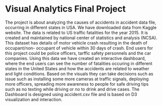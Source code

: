 # Visual Analytics Final Project
The project is about analyzing the causes of accidents in accident data file, occurring in different states in USA. We have downloaded data from Kaggle website. The data is related to US traffic fatalities for the year 2015. It is created and maintained by national center of statistics and analysis (NCSA). This dataset has details of motor vehicle crash resulting in the death of occupant/non- occupant of vehicle within 30 days of crash. End users for this project could be police officers, tarffic safety personnels and the car companies. Using this data we have created an interactive dashboard, where the end users can see the number of fatalities occuring in different states in the United States and how the accidents are related to weather and light conditions. Based on the visuals they can take decisions such as issue such as installing some more cameras at traffic signals, deploying more officers, spreading more awareness to people for safe driving tips such as no texting while driving or no to drink and drive cases. The Dashboard is designed using accident.csv file and is based on D3 visualization and interaction.
